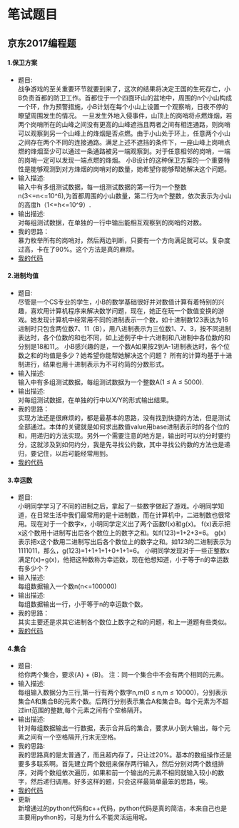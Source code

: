 笔试题目
====
京东2017编程题
----
#### 1.保卫方案
* 题目:<br>
战争游戏的至关重要环节就要到来了，这次的结果将决定王国的生死存亡，小B负责首都的防卫工作。首都位于一个四面环山的盆地中，周围的n个小山构成一个环，作为预警措施，小B计划在每个小山上设置一个观察哨，日夜不停的瞭望周围发生的情况。 一旦发生外地入侵事件，山顶上的岗哨将点燃烽烟，若两个岗哨所在的山峰之间没有更高的山峰遮挡且两者之间有相连通路，则岗哨可以观察到另一个山峰上的烽烟是否点燃。由于小山处于环上，任意两个小山之间存在两个不同的连接通路。满足上述不遮挡的条件下，一座山峰上岗哨点燃的烽烟至少可以通过一条通路被另一端观察到。对于任意相邻的岗哨，一端的岗哨一定可以发现一端点燃的烽烟。 小B设计的这种保卫方案的一个重要特性是能够观测到对方烽烟的岗哨对的数量，她希望你能够帮她解决这个问题。<br>
* 输入描述:<br>
输入中有多组测试数据，每一组测试数据的第一行为一个整数n(3<=n<=10^6),为首都周围的小山数量，第二行为n个整数，依次表示为小山的高度h（1<=h<=10^9）.<br>
* 输出描述:<br>
对每组测试数据，在单独的一行中输出能相互观察到的岗哨的对数。<br>
* 我的思路：<br>
暴力枚举所有的岗哨对，然后两边判断，只要有一个方向满足就可以。复杂度过高，卡在了90%。这个方法是真的麻烦。<br>
* [我的代码](https://github.com/Tramac/NewCoder/blob/master/JingDong2017/SecurityPlan.cpp)
#### 2.进制均值
* 题目:<br>
尽管是一个CS专业的学生，小B的数学基础很好并对数值计算有着特别的兴趣，喜欢用计算机程序来解决数学问题，现在，她正在玩一个数值变换的游戏。她发现计算机中经常用不同的进制表示一个数，如十进制数123表达为16进制时只包含两位数7、11（B），用八进制表示为三位数1、7、3，按不同进制表达时，各个位数的和也不同，如上述例子中十六进制和八进制中各位数的和分别是18和11,。 小B感兴趣的是，一个数A如果按2到A-1进制表达时，各个位数之和的均值是多少？她希望你能帮她解决这个问题？ 所有的计算均基于十进制进行，结果也用十进制表示为不可约简的分数形式。 <br>
* 输入描述:<br>
输入中有多组测试数据，每组测试数据为一个整数A(1 ≤ A ≤ 5000).<br>
* 输出描述:<br>
对每组测试数据，在单独的行中以X/Y的形式输出结果。<br>
* 我的思路：<br>
实现方法还是很麻烦的，都是最基本的思路，没有找到快捷的方法，但是测试全部通过。本体的关键就是如何求出数值value用base进制表示时的各个位的和，用递归的方法实现。另外一个需要注意的地方是，输出时可以约分时要约分，这就涉及到如何约分，我是先寻找公约数，其中寻找公约数的方法也是递归，要记住，以后可能经常用到。<br>
* [我的代码](https://github.com/Tramac/NewCoder/blob/master/JingDong2017/SystemMean.cpp)
#### 3.幸运数
* 题目:<br>
小明同学学习了不同的进制之后，拿起了一些数字做起了游戏。小明同学知道，在日常生活中我们最常用的是十进制数，而在计算机中，二进制数也很常用。现在对于一个数字x，小明同学定义出了两个函数f(x)和g(x)。 f(x)表示把x这个数用十进制写出后各个数位上的数字之和。如f(123)=1+2+3=6。 g(x)表示把x这个数用二进制写出后各个数位上的数字之和。如123的二进制表示为1111011，那么，g(123)=1+1+1+1+0+1+1=6。 小明同学发现对于一些正整数x满足f(x)=g(x)，他把这种数称为幸运数，现在他想知道，小于等于n的幸运数有多少个？ <br>
* 输入描述:<br>
每组数据输入一个数n(n<=100000)<br>
* 输出描述:<br>
每组数据输出一行，小于等于n的幸运数个数。<br>
* 我的思路：<br>
其实主要还是求其它进制各个数位上数字之和的问题，和上一道题有些类似。<br>
* [我的代码](https://github.com/Tramac/NewCoder/blob/master/JingDong2017/LuckyNumber.cpp)
#### 4.集合
* 题目: <br>
给你两个集合，要求{A} + {B}。 注：同一个集合中不会有两个相同的元素。 
* 输入描述:<br>
每组输入数据分为三行,第一行有两个数字n,m(0 ≤ n,m ≤ 10000)，分别表示集合A和集合B的元素个数。后两行分别表示集合A和集合B。每个元素为不超过int范围的整数,每个元素之间有个空格隔开。<br>
* 输出描述:<br>
针对每组数据输出一行数据，表示合并后的集合，要求从小到大输出，每个元素之间有一个空格隔开,行末无空格。
* 我的思路:<br>
我的思路真的是太普通了，而且超内存了，只让过20%。基本的数组操作还是要多多联系啊。首先建立两个数组来保存两行输入，然后分别对两个数组排序，对两个数组依次遍历，如果和前一个输出的元素不相同就输入较小的数字，然后递归调用。好多这样的题，只会这样最简单最笨的思路，唉。
* [我的代码](https://github.com/Tramac/NewCoder/blob/master/JingDong2017/MergeSet.cpp)
* 更新<br>
新增通过的python代码和c++代码，python代码是真的简洁，本来自己也是主要用python的，可是为什么不能灵活运用呢。
